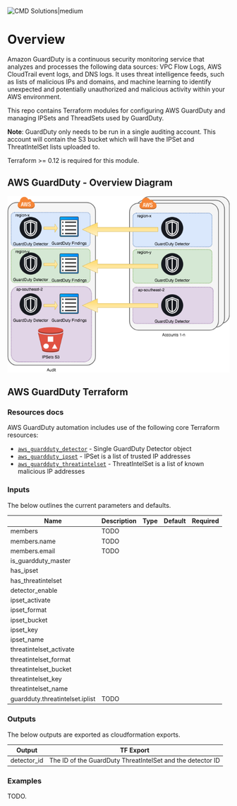 ![CMD Solutions|medium](http://cmdsolutions.com.au/img/logo-cmd-solutions.svg)

# Overview

Amazon GuardDuty is a continuous security monitoring service that analyzes and processes the following data sources: VPC Flow Logs, AWS CloudTrail event logs, and DNS logs. It uses threat intelligence feeds, such as lists of malicious IPs and domains, and machine learning to identify unexpected and potentially unauthorized and malicious activity within your AWS environment.

This repo contains Terraform modules for configuring AWS GuardDuty and managing IPSets and ThreadSets used by GuardDuty.

__Note__: GuardDuty only needs to be run in a single auditing account. This account will contain the S3 bucket which will have the IPSet and ThreatIntelSet lists uploaded to.

Terraform >= 0.12 is required for this module.

## AWS GuardDuty - Overview Diagram

![GuardDuty|medium](docs/guardduty.png)

## AWS GuardDuty Terraform

### Resources docs

AWS GuardDuty automation includes use of the following core Terraform resources:

- [`aws_guardduty_detector`](https://www.terraform.io/docs/providers/aws/r/guardduty_detector.html) - Single GuardDuty Detector object
- [`aws_guardduty_ipset`](https://www.terraform.io/docs/providers/aws/r/guardduty_ipset.html) - IPSet is a list of trusted IP addresses
- [`aws_guardduty_threatintelset`](https://www.terraform.io/docs/providers/aws/r/guardduty_threatintelset.html) - ThreatIntelSet is a list of known malicious IP addresses

### Inputs

The below outlines the current parameters and defaults.

| Name | Description | Type | Default | Required |
|------|-------------|:----:|:-------:|:--------:|
| members | TODO
| members.name | TODO
| members.email | TODO
| is_guardduty_master
| has_ipset
| has_threatintelset
| detector_enable
| ipset_activate
| ipset_format
| ipset_bucket
| ipset_key
| ipset_name
| threatintelset_activate
| threatintelset_format
| threatintelset_bucket
| threatintelset_key
| threatintelset_name
| guardduty.threatintelset.iplist | TODO

### Outputs
The below outputs are exported as cloudformation exports.

|Output|TF Export|
|------------|---------------------|
| detector_id | The ID of the GuardDuty ThreatIntelSet and the detector ID |

### Examples

TODO.
